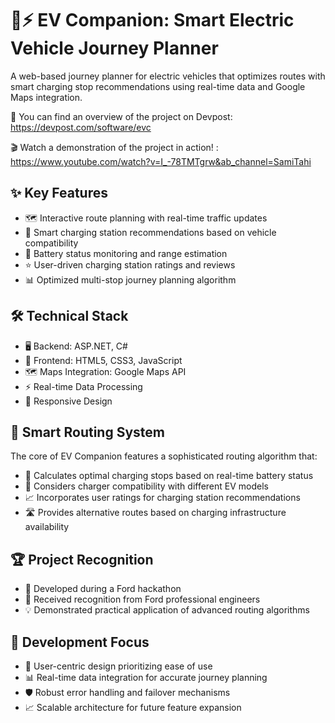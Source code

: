# **🚗⚡ EV Companion: Smart Electric Vehicle Journey Planner**

A web-based journey planner for electric vehicles that optimizes routes with smart charging stop recommendations using real-time data and Google Maps integration.

🔗 You can find an overview of the project on Devpost: https://devpost.com/software/evc

🎬 Watch a demonstration of the project in action! : https://www.youtube.com/watch?v=I_-78TMTgrw&ab_channel=SamiTahi

## **✨ Key Features**
- 🗺️ Interactive route planning with real-time traffic updates
- 🔌 Smart charging station recommendations based on vehicle compatibility
- 🔋 Battery status monitoring and range estimation
- ⭐ User-driven charging station ratings and reviews
- 📊 Optimized multi-stop journey planning algorithm

## **🛠️ Technical Stack**
- 🖥️ Backend: ASP.NET, C#
- 🎨 Frontend: HTML5, CSS3, JavaScript
- 🗺️ Maps Integration: Google Maps API
- ⚡ Real-time Data Processing
- 📱 Responsive Design

## **🧠 Smart Routing System**
The core of EV Companion features a sophisticated routing algorithm that:
- 🧮 Calculates optimal charging stops based on real-time battery status
- 🔄 Considers charger compatibility with different EV models
- 📈 Incorporates user ratings for charging station recommendations
- 🛣️ Provides alternative routes based on charging infrastructure availability

## **🏆 Project Recognition**
- 🚀 Developed during a Ford hackathon
- 🌟 Received recognition from Ford professional engineers
- 💡 Demonstrated practical application of advanced routing algorithms

## **🎯 Development Focus**
- 👤 User-centric design prioritizing ease of use
- 📊 Real-time data integration for accurate journey planning
- 🛡️ Robust error handling and failover mechanisms
- 📈 Scalable architecture for future feature expansion
